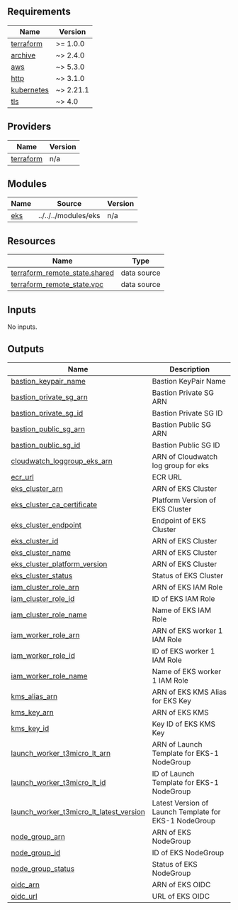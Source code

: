 <!-- BEGIN_TF_DOCS -->
## Requirements

| Name | Version |
|------|---------|
| <a name="requirement_terraform"></a> [terraform](#requirement\_terraform) | >= 1.0.0 |
| <a name="requirement_archive"></a> [archive](#requirement\_archive) | ~> 2.4.0 |
| <a name="requirement_aws"></a> [aws](#requirement\_aws) | ~> 5.3.0 |
| <a name="requirement_http"></a> [http](#requirement\_http) | ~> 3.1.0 |
| <a name="requirement_kubernetes"></a> [kubernetes](#requirement\_kubernetes) | ~> 2.21.1 |
| <a name="requirement_tls"></a> [tls](#requirement\_tls) | ~> 4.0 |

## Providers

| Name | Version |
|------|---------|
| <a name="provider_terraform"></a> [terraform](#provider\_terraform) | n/a |

## Modules

| Name | Source | Version |
|------|--------|---------|
| <a name="module_eks"></a> [eks](#module\_eks) | ../../../modules/eks | n/a |

## Resources

| Name | Type |
|------|------|
| [terraform_remote_state.shared](https://registry.terraform.io/providers/hashicorp/terraform/latest/docs/data-sources/remote_state) | data source |
| [terraform_remote_state.vpc](https://registry.terraform.io/providers/hashicorp/terraform/latest/docs/data-sources/remote_state) | data source |

## Inputs

No inputs.

## Outputs

| Name | Description |
|------|-------------|
| <a name="output_bastion_keypair_name"></a> [bastion\_keypair\_name](#output\_bastion\_keypair\_name) | Bastion KeyPair Name |
| <a name="output_bastion_private_sg_arn"></a> [bastion\_private\_sg\_arn](#output\_bastion\_private\_sg\_arn) | Bastion Private SG ARN |
| <a name="output_bastion_private_sg_id"></a> [bastion\_private\_sg\_id](#output\_bastion\_private\_sg\_id) | Bastion Private SG ID |
| <a name="output_bastion_public_sg_arn"></a> [bastion\_public\_sg\_arn](#output\_bastion\_public\_sg\_arn) | Bastion Public SG ARN |
| <a name="output_bastion_public_sg_id"></a> [bastion\_public\_sg\_id](#output\_bastion\_public\_sg\_id) | Bastion Public SG ID |
| <a name="output_cloudwatch_loggroup_eks_arn"></a> [cloudwatch\_loggroup\_eks\_arn](#output\_cloudwatch\_loggroup\_eks\_arn) | ARN of Cloudwatch log group for eks |
| <a name="output_ecr_url"></a> [ecr\_url](#output\_ecr\_url) | ECR URL |
| <a name="output_eks_cluster_arn"></a> [eks\_cluster\_arn](#output\_eks\_cluster\_arn) | ARN of EKS Cluster |
| <a name="output_eks_cluster_ca_certificate"></a> [eks\_cluster\_ca\_certificate](#output\_eks\_cluster\_ca\_certificate) | Platform Version of EKS Cluster |
| <a name="output_eks_cluster_endpoint"></a> [eks\_cluster\_endpoint](#output\_eks\_cluster\_endpoint) | Endpoint of EKS Cluster |
| <a name="output_eks_cluster_id"></a> [eks\_cluster\_id](#output\_eks\_cluster\_id) | ARN of EKS Cluster |
| <a name="output_eks_cluster_name"></a> [eks\_cluster\_name](#output\_eks\_cluster\_name) | ARN of EKS Cluster |
| <a name="output_eks_cluster_platform_version"></a> [eks\_cluster\_platform\_version](#output\_eks\_cluster\_platform\_version) | ARN of EKS Cluster |
| <a name="output_eks_cluster_status"></a> [eks\_cluster\_status](#output\_eks\_cluster\_status) | Status of EKS Cluster |
| <a name="output_iam_cluster_role_arn"></a> [iam\_cluster\_role\_arn](#output\_iam\_cluster\_role\_arn) | ARN of EKS IAM Role |
| <a name="output_iam_cluster_role_id"></a> [iam\_cluster\_role\_id](#output\_iam\_cluster\_role\_id) | ID of EKS IAM Role |
| <a name="output_iam_cluster_role_name"></a> [iam\_cluster\_role\_name](#output\_iam\_cluster\_role\_name) | Name of EKS IAM Role |
| <a name="output_iam_worker_role_arn"></a> [iam\_worker\_role\_arn](#output\_iam\_worker\_role\_arn) | ARN of EKS worker 1 IAM Role |
| <a name="output_iam_worker_role_id"></a> [iam\_worker\_role\_id](#output\_iam\_worker\_role\_id) | ID of EKS worker 1 IAM Role |
| <a name="output_iam_worker_role_name"></a> [iam\_worker\_role\_name](#output\_iam\_worker\_role\_name) | Name of EKS worker 1 IAM Role |
| <a name="output_kms_alias_arn"></a> [kms\_alias\_arn](#output\_kms\_alias\_arn) | ARN of EKS KMS Alias for EKS Key |
| <a name="output_kms_key_arn"></a> [kms\_key\_arn](#output\_kms\_key\_arn) | ARN of EKS KMS |
| <a name="output_kms_key_id"></a> [kms\_key\_id](#output\_kms\_key\_id) | Key ID of EKS KMS Key |
| <a name="output_launch_worker_t3micro_lt_arn"></a> [launch\_worker\_t3micro\_lt\_arn](#output\_launch\_worker\_t3micro\_lt\_arn) | ARN  of Launch Template for EKS-1 NodeGroup |
| <a name="output_launch_worker_t3micro_lt_id"></a> [launch\_worker\_t3micro\_lt\_id](#output\_launch\_worker\_t3micro\_lt\_id) | ID of Launch Template for EKS-1 NodeGroup |
| <a name="output_launch_worker_t3micro_lt_latest_version"></a> [launch\_worker\_t3micro\_lt\_latest\_version](#output\_launch\_worker\_t3micro\_lt\_latest\_version) | Latest Version of Launch Template for EKS-1 NodeGroup |
| <a name="output_node_group_arn"></a> [node\_group\_arn](#output\_node\_group\_arn) | ARN of EKS NodeGroup |
| <a name="output_node_group_id"></a> [node\_group\_id](#output\_node\_group\_id) | ID of EKS NodeGroup |
| <a name="output_node_group_status"></a> [node\_group\_status](#output\_node\_group\_status) | Status of EKS NodeGroup |
| <a name="output_oidc_arn"></a> [oidc\_arn](#output\_oidc\_arn) | ARN of EKS OIDC |
| <a name="output_oidc_url"></a> [oidc\_url](#output\_oidc\_url) | URL of EKS OIDC |
<!-- END_TF_DOCS -->
